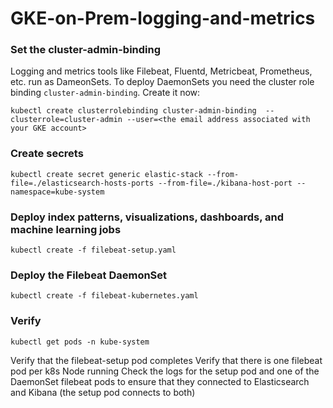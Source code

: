 # GKE-on-Prem-logging-and-metrics

### Set the cluster-admin-binding
Logging and metrics tools like Filebeat, Fluentd, Metricbeat, Prometheus, etc. run as DameonSets.  To deploy DaemonSets you need the cluster role binding `cluster-admin-binding`.  Create it now:

`kubectl create clusterrolebinding cluster-admin-binding  --clusterrole=cluster-admin --user=<the email address associated with your GKE account>`

### Create secrets
`kubectl create secret generic elastic-stack --from-file=./elasticsearch-hosts-ports --from-file=./kibana-host-port --namespace=kube-system`

### Deploy index patterns, visualizations, dashboards, and machine learning jobs
`kubectl create -f filebeat-setup.yaml`

### Deploy the Filebeat DaemonSet
`kubectl create -f filebeat-kubernetes.yaml`

### Verify
`kubectl get pods -n kube-system`

Verify that the filebeat-setup pod completes
Verify that there is one filebeat pod per k8s Node running
Check the logs for the setup pod and one of the DaemonSet filebeat pods to ensure that they connected to Elasticsearch and Kibana (the setup pod connects to both)
